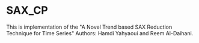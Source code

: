 # SAX_CP

This is implementation of the "A Novel Trend based SAX Reduction Technique for Time Series"
Authors: Hamdi Yahyaoui and Reem Al-Daihani.
